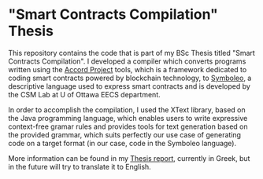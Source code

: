 # "Smart Contracts Compilation" Thesis
This repository contains the code that is part of my BSc Thesis titled "Smart Contracts Compilation". I developed a compiler which converts programs written using the [Accord Project](https://github.com/accordproject) tools, which is a framework dedicated to coding smart contracts powered by blockchain technology, to [Symboleo](https://github.com/smart-Contract-Modelling-uOttawa/Symboleo-IDE), a descriptive language used to express smart contracts and is developed by the CSM Lab at U of Ottawa EECS department.

In order to accomplish the compilation, I used the XText library, based on the Java programming language, which enables users to write expressive  context-free gramar rules and provides tools for text generation based on the provided grammar, which suits perfectly our use case of generating code on a target format (in our case, code in the Symboleo language).

More information can be found in my [Thesis report](https://docs.google.com/document/d/1j9vOttrx6hteMdBt1KOb4ztw4A5dkHEEeaUVgYbEmIQ/edit?usp=sharing), currently in Greek, but in the future will try to translate it to English.
